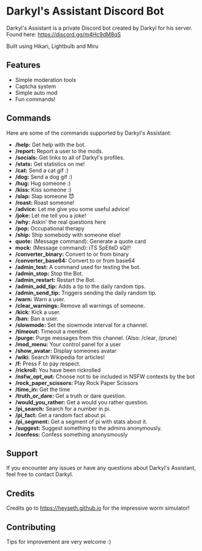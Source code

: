 # Darkyl's Assistant Discord Bot

Darkyl's Assistant is a private Discord bot created by Darkyl for his server. Found here: https://discord.gg/m4Hc9dM8qS

Built using Hikari, Lightbulb and Miru

## Features

- Simple moderation tools
- Captcha system
- Simple auto mod
- Fun commands!


## Commands

Here are some of the commands supported by Darkyl's Assistant:

-  **/help:** Get help with the bot.
-  **/report:** Report a user to the mods.
-  **/socials:** Get links to all of Darkyl's profiles.
-  **/stats:** Get statistics on me!
-  **/cat:** Send a cat gif :)
-  **/dog:** Send a dog gif :)
-  **/hug:** Hug someone :)
-  **/kiss:** Kiss someone :)
-  **/slap:** Slap someone 😈
-  **/roast:** Roast someone!
-  **/advice:** Let me give you some useful advice!
-  **/joke:** Let me tell you a joke!
-  **/why:** Askin' the real questions here
-  **/pop:** Occupational therapy
-  **/ship:** Ship somebody with someone else!
-  **quote:** (Message command): Generate a quote card
-  **mock:** (Message command): iTS SpElleD sQl!!
-  **/converter_binary:** Convert to or from binary
-  **/converter_base64:** Convert to or from base64
-  **/admin_test:** A command used for testing the bot.
-  **/admin_stop:** Stop the Bot.
-  **/admin_restart:** Restart the Bot.
-  **/admin_add_tip:** Adds a tip to the daily random tips.
-  **/admin_send_tip:** Triggers sending the daily random tip.
-  **/warn:** Warn a user.
-  **/clear_warnings:** Remove all warnings of someone.
-  **/kick:** Kick a user.
-  **/ban:** Ban a user.
-  **/slowmode:** Set the slowmode interval for a channel.
-  **/timeout:** Timeout a member.
-  **/purge:** Purge messages from this channel. (Also: /clear, /prune)
-  **/mod_menu:** Your control panel for a user
-  **/show_avatar:** Display someones avatar
-  **/wiki:** Search Wikipedia for articles!
-  **/f:** Press F to pay respect.
-  **/rickroll:** You have been rickrolled
-  **/nsfw_opt_out:** Choose not to be included in NSFW contexts by the bot
-  **/rock_paper_scissors:** Play Rock Paper Scissors
-  **/time_in:** Get the time
-  **/truth_or_dare:** Get a truth or dare question.
-  **/would_you_rather:** Get a would you rather question.
-  **/pi_search:** Search for a number in pi.
-  **/pi_fact:** Get a random fact about pi.
-  **/pi_segment:** Get a segment of pi with stats about it.
-  **/suggest:** Suggest something to the admins anonymously.
-  **/confess:** Confess something anonysmously

## Support

If you encounter any issues or have any questions about Darkyl's Assistant, feel free to contact Darkyl.

## Credits
Credits go to https://heyseth.github.io for the impressive worm simulator!

## Contributing

Tips for improvement are very welcome :)

